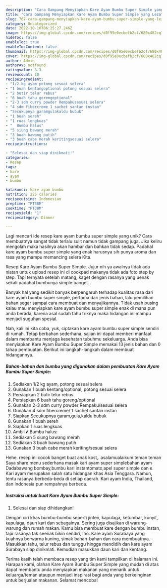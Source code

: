 ```yaml
---
description: "Cara Gampang Menyiapkan Kare Ayam Bumbu Super Simple yang Lezat"
title: "Cara Gampang Menyiapkan Kare Ayam Bumbu Super Simple yang Lezat"
slug: 767-cara-gampang-menyiapkan-kare-ayam-bumbu-super-simple-yang-lezat
category: Uncategorized
date: 2022-10-10T06:25:27.246Z
image: https://img-global.cpcdn.com/recipes/d0f95e0ecbefb2cf/680x482cq70/kare-ayam-bumbu-super-simple-foto-resep-utama.jpg
hideToc: false
enableToc: true
enableTocContent: false
thumbnail: https://img-global.cpcdn.com/recipes/d0f95e0ecbefb2cf/680x482cq70/kare-ayam-bumbu-super-simple-foto-resep-utama.jpg
cover: https://img-global.cpcdn.com/recipes/d0f95e0ecbefb2cf/680x482cq70/kare-ayam-bumbu-super-simple-foto-resep-utama.jpg
author: Admin
authorAv: notfound
ratingvalue: 3.3
reviewcount: 10
recipeingredient:
- "1/2 kg ayam potong sesuai selera"
- "1 buah kentangoptional potong sesuai selera"
- "2 butir telur rebus"
- "6 buah tahu gorengoptional"
- "2-3 sdm curry powder Rempakusesuai selera"
- "4 sdm fibercreme 1 sachet santan instan"
- "Secukupnya garamgulakaldu bubuk"
- "1 buah sereh"
- "1 ruas lengkuas"
- "  Bumbu halus"
- "5 siung bawang merah"
- "3 buah bawang putih"
- "3 buah cabe merah keritingsesuai selera"
recipeinstructions:

- "Selesai dan siap dinikmati!"
categories:
- Resep
tags:
- kare
- ayam
- bumbu

katakunci: kare ayam bumbu 
nutrition: 225 calories
recipecuisine: Indonesian
preptime: "PT38M"
cooktime: "PT38M"
recipeyield: "1"
recipecategory: Dinner

---
```





Lagi mencari ide resep kare ayam bumbu super simple yang unik? Cara membuatnya sangat tidak terlalu sulit namun tidak gampang juga. Jika keliru mengolah maka hasilnya akan hambar dan bahkan tidak sedap. Padahal kare ayam bumbu super simple yang enak harusnya sih punya aroma dan rasa yang mampu memancing selera Kita.





Resep Kare Ayam Bumbu Super Simple. Jujur nih ya awalnya tidak ada niatan untuk upload resep ini di cookpad makanya tidak ada foto step by step. Tapi ternyata setelah matang, kaget dengan rasanya yang uenak sekali padahal bumbunya simple banget.

Banyak hal yang sedikit banyak berpengaruh terhadap kualitas rasa dari kare ayam bumbu super simple, pertama dari jenis bahan, lalu pemilihan bahan segar sampai cara membuat dan menyajikannya. Tidak usah pusing kalau mau menyiapkan kare ayam bumbu super simple enak di mana pun anda berada, karena asal sudah tahu triknya maka hidangan ini mampu menjadi suguhan spesial.






Nah, kali ini kita coba, yuk, ciptakan kare ayam bumbu super simple sendiri di rumah. Tetap berbahan sederhana, sajian ini dapat memberi manfaat dalam membantu menjaga kesehatan tubuhmu sekeluarga. Anda bisa menyiapkan Kare Ayam Bumbu Super Simple memakai 13 jenis bahan dan 0 tahap pembuatan. Berikut ini langkah-langkah dalam membuat hidangannya.

<!--inarticleads1-->

##### Bahan-bahan dan bumbu yang digunakan dalam pembuatan Kare Ayam Bumbu Super Simple:

1. Sediakan 1/2 kg ayam, potong sesuai selera
1. Gunakan 1 buah kentang/optional, potong sesuai selera
1. Persiapkan 2 butir telur rebus
1. Persiapkan 6 buah tahu goreng/optional
1. Gunakan 2-3 sdm curry powder Rempaku/sesuai selera
1. Gunakan 4 sdm fibercreme/ 1 sachet santan instan
1. Siapkan Secukupnya garam,gula,kaldu bubuk
1. Gunakan 1 buah sereh
1. Siapkan 1 ruas lengkuas
1. Ambil  💕 Bumbu halus:
1. Sediakan 5 siung bawang merah
1. Sediakan 3 buah bawang putih
1. Gunakan 3 buah cabe merah keriting/sesuai selera


Hehe. resep ini cocok banget buat anak kost,. asalamualaikum teman teman Saya share menu sederhana masak kari ayam super simplebahan ayam Dadabawang bombay,bumbu kari instantomato,apel super simple dan e. Kari ayam merupakan salah satu hidangan khas Asia Tenggara. Namun, tentu rasanya berbeda-beda di setiap daerah. Kari ayam India, Thailand, dan Indonesia pun rempahnya berbeda. 

<!--inarticleads2-->

##### Instruksi untuk buat Kare Ayam Bumbu Super Simple:


1. Selesai dan siap dihidangkan!

Dengan ciri khas bumbu-bumbu seperti jinten, kapulaga, ketumbar, kunyit, kapulaga, daun kari dan sebagainya. Sering juga disajikan di warung-warung dan rumah makan. Kamu bisa membuat kare dengan bumbu instan, tapi rasanya tak seenak bikin sendiri, lho. Kare ayam Surabaya yang kuahnya berwarna kuning, simak bahan-bahan dan cara membuatnya. - Masukkan tahu, telur rebus dan tunggu hingga mendidih dan kare ayam Surabaya siap dinikmati. Kemudian masukkan daun kari dan kentang. 

Terima kasih telah membaca resep yang tim kami tampilkan di halaman ini. Harapan kami, olahan Kare Ayam Bumbu Super Simple yang mudah di atas dapat membantu anda menyiapkan makanan yang menarik untuk keluarga/teman ataupun menjadi inspirasi bagi anda yang berkeinginan untuk berjualan makanan. Selamat mencoba!
